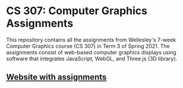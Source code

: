 # CS 307: Computer Graphics Assignments

This repository contains all the assignments from Wellesley's 7-week Computer Graphics course (CS 307) in Term 3 of Spring 2021. The assignments consist of web-based computer graphics displays using software that integrates JavaScript, WebGL, and Three.js (3D library).

## [Website with assignments](https://peyton-a-wang.github.io/cs307-wellesley-cg/)